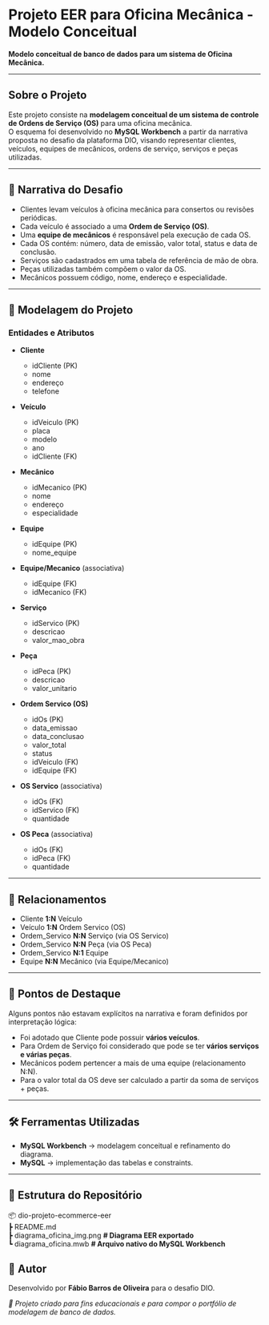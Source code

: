 #  Projeto EER para Oficina Mecânica - Modelo Conceitual
**Modelo conceitual de banco de dados para um sistema de Oficina Mecânica.**

---

##  Sobre o Projeto
Este projeto consiste na **modelagem conceitual de um sistema de controle de Ordens de Serviço (OS)** para uma oficina mecânica.  
O esquema foi desenvolvido no **MySQL Workbench** a partir da narrativa proposta no desafio da plataforma DIO, visando representar clientes, veículos, equipes de mecânicos, ordens de serviço, serviços e peças utilizadas.

---

## 📌 Narrativa do Desafio
- Clientes levam veículos à oficina mecânica para consertos ou revisões periódicas.  
- Cada veículo é associado a uma **Ordem de Serviço (OS)**.  
- Uma **equipe de mecânicos** é responsável pela execução de cada OS.  
- Cada OS contém: número, data de emissão, valor total, status e data de conclusão.  
- Serviços são cadastrados em uma tabela de referência de mão de obra.  
- Peças utilizadas também compõem o valor da OS.  
- Mecânicos possuem código, nome, endereço e especialidade.  

---

## 🎯 Modelagem do Projeto

### Entidades e Atributos

- **Cliente**
  - idCliente (PK)  
  - nome  
  - endereço  
  - telefone  

- **Veículo**
  - idVeiculo (PK)  
  - placa  
  - modelo  
  - ano  
  - idCliente (FK)  

- **Mecânico**
  - idMecanico (PK)  
  - nome  
  - endereço  
  - especialidade  

- **Equipe**
  - idEquipe (PK)  
  - nome_equipe  

- **Equipe/Mecanico** (associativa)
  - idEquipe (FK)  
  - idMecanico (FK)  

- **Serviço**
  - idServico (PK)  
  - descricao  
  - valor_mao_obra  

- **Peça**
  - idPeca (PK)  
  - descricao  
  - valor_unitario  

- **Ordem Servico (OS)**
  - idOs (PK)  
  - data_emissao  
  - data_conclusao  
  - valor_total  
  - status  
  - idVeiculo (FK)  
  - idEquipe (FK)  

- **OS Servico** (associativa)
  - idOs (FK)  
  - idServico (FK)  
  - quantidade  

- **OS Peca** (associativa)
  - idOs (FK)  
  - idPeca (FK)  
  - quantidade  

---

## 🔗 Relacionamentos
- Cliente **1:N** Veículo  
- Veículo **1:N** Ordem Servico  (OS) 
- Ordem_Servico **N:N** Serviço (via OS Servico)  
- Ordem_Servico **N:N** Peça (via OS Peca)  
- Ordem_Servico **N:1** Equipe  
- Equipe **N:N** Mecânico (via Equipe/Mecanico)  

---

## 🔑 Pontos de Destaque
Alguns pontos não estavam explícitos na narrativa e foram definidos por interpretação lógica:  
- Foi adotado que Cliente pode possuir **vários veículos**.  
- Para Ordem de Serviço foi considerado que pode se ter **vários serviços e várias peças**.  
- Mecânicos podem pertencer a mais de uma equipe (relacionamento N:N).  
- Para o valor total da OS deve ser calculado a partir da soma de serviços + peças.  

---  

## 🛠️ Ferramentas Utilizadas
- **MySQL Workbench** → modelagem conceitual e refinamento do diagrama.  
- **MySQL** → implementação das tabelas e constraints.  

---

## 📂 Estrutura do Repositório
📦 dio-projeto-ecommerce-eer   
┣ README.md  
┣ diagrama_oficina_img.png **# Diagrama EER exportado**   
┗ diagrama_oficina.mwb **# Arquivo nativo do MySQL Workbench**  

## 📝 Autor
Desenvolvido por **Fábio Barros de Oliveira** para o desafio DIO.


*📌 Projeto criado para fins educacionais e para compor o portfólio de modelagem de banco de dados.*

